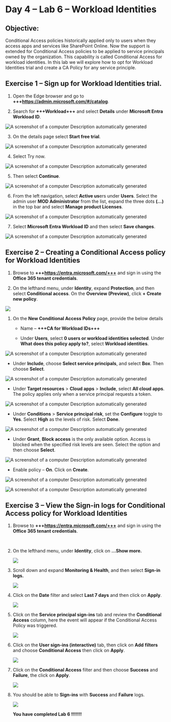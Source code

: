 # Day 4 – Lab 6 – Workload Identities

## Objective:

Conditional Access policies historically applied only to users when they
access apps and services like SharePoint Online. Now the support is
extended for Conditional Access policies to be applied to service
principals owned by the organization. This capability is called
Conditional Access for workload identities. In this lab we will explore
how to opt for Workload Identities trial and create a CA Policy for any
service principle.

## Exercise 1 – Sign up for Workload Identities trial.

1.  Open the Edge browser and go to
    **+++https://admin.microsoft.com/#/catalog**.

2.  Search for **+++Workload+++** and select **Details** under
    **Microsoft Entra Workload ID**.

![A screenshot of a computer Description automatically
generated](./media/image1.png)

3.  On the details page select **Start free trial**.

![A screenshot of a computer Description automatically
generated](./media/image2.png)

4.  Select Try now.

![A screenshot of a computer Description automatically
generated](./media/image3.png)

5.  Then select **Continue**.

![A screenshot of a computer Description automatically
generated](./media/image4.png)

6.  From the left navigation, select **Active us**ers under **Users**.
    Select the admin user **MOD Administrator** from the list, expand
    the three dots **(…)** in the top bar and select **Manage product
    Licenses**.

![A screenshot of a computer Description automatically
generated](./media/image5.png)

7.  Select **Microsoft Entra Workload ID** and then select **Save
    changes**.

![A screenshot of a computer Description automatically
generated](./media/image6.png)

## Exercise 2 – Creating a Conditional Access policy for Workload Identities

1.  Browse to **+++https://entra.microsoft.com/+++** and sign in using
    the **Office 365 tenant credentials**.

2.  On the lefthand menu, under **Identity**, expand **Protection**, and
    then select **Conditional access**. On the **Overview (Preview)**,
    click **+ Create new policy**.

![](./media/image7.png)

1.  On the **New Conditional Access Policy** page, provide the below
    details

    - Name – **+++CA for Workload IDs+++**

    - Under **Users**, select **0 users or workload identities
      selected**. Under **What does this policy apply to?**, select
      **Workload identities**.

![A screenshot of a computer Description automatically
generated](./media/image8.png)

- Under **Include**, choose **Select service principals**, and select
  **Box**. Then choose **Select**.

![A screenshot of a computer Description automatically
generated](./media/image9.png)

- Under **Target resources** \> **Cloud apps** \> **Include**, select
  **All cloud apps**. The policy applies only when a service principal
  requests a token.

![A screenshot of a computer Description automatically
generated](./media/image10.png)

- Under **Conditions** \> **Service principal risk**, set the
  **Configure** toggle to **Yes**. Select **High** as the levels of
  risk. Select **Done**.

![A screenshot of a computer Description automatically
generated](./media/image11.png)

- Under **Grant**, **Block access** is the only available option. Access
  is blocked when the specified risk levels are seen. Select the option
  and then choose **Select**.

![A screenshot of a computer Description automatically
generated](./media/image12.png)

- Enable policy – **On**. Click on **Create**.

![A screenshot of a computer Description automatically
generated](./media/image13.png)

![A screenshot of a computer Description automatically
generated](./media/image14.png)

## Exercise 3 – View the Sign-in logs for Conditional Access policy for Workload Identities

1.  Browse to **+++https://entra.microsoft.com/+++** and sign in using
    the **Office 365 tenant credentials**.

&nbsp;

2.  On the lefthand menu, under **Identity**, click on **…Show more.**

    ![](./media/image15.png)

3.  Scroll down and expand **Monitoring & Health**, and then
    select **Sign-in logs.**

    ![](./media/image16.png)

4.  Click on the **Date** filter and select **Last 7 days** and then
    click on **Apply**.

    ![](./media/image17.png)

5.  Click on the **Service principal sign-ins** tab and review the
    **Conditional Access** column, here the event will appear if the
    Conditional Access Policy was triggered.

    ![](./media/image18.png)

6.  Click on the **User sign-ins (interactive)** tab, then click on
    **Add** **filters** and choose **Conditional Access** then click on
    **Apply**.

    ![](./media/image19.png)

7.  Click on the **Conditional Access** filter and then choose
    **Success** and **Failure**, the click on **Apply**.

    ![](./media/image20.png)

8.  You should be able to **Sign-ins** with **Success** and **Failure**
    logs.

    ![](./media/image21.png)

    **You have completed Lab 6 !!!!!!!**
